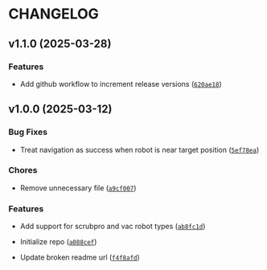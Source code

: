 # CHANGELOG


## v1.1.0 (2025-03-28)

### Features

- Add github workflow to increment release versions
  ([`620ae18`](https://github.com/lionsbot-official/fleet_adapter_lionsbot/commit/620ae18cdea46a42dbd95ad2a8ff500ad3a363da))


## v1.0.0 (2025-03-12)

### Bug Fixes

- Treat navigation as success when robot is near target position
  ([`5ef78ea`](https://github.com/lionsbot-official/fleet_adapter_lionsbot/commit/5ef78ea60606573a9da4095b7b2b9c9f91b75ecc))

### Chores

- Remove unnecessary file
  ([`a9cf007`](https://github.com/lionsbot-official/fleet_adapter_lionsbot/commit/a9cf007b0eec24ceb7774e9869ca438a9a6113c6))

### Features

- Add support for scrubpro and vac robot types
  ([`ab8fc1d`](https://github.com/lionsbot-official/fleet_adapter_lionsbot/commit/ab8fc1df715646f41b600908c473a2c4e19ca633))

- Initialize repo
  ([`a088cef`](https://github.com/lionsbot-official/fleet_adapter_lionsbot/commit/a088ceff4d16b25425efe693ffae536bff487bb8))

- Update broken readme url
  ([`f4f8afd`](https://github.com/lionsbot-official/fleet_adapter_lionsbot/commit/f4f8afd73009d45bd559daede865b7088538e7f3))
